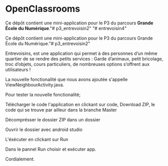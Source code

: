 # OpenClassrooms

Ce dépôt contient une mini-application pour le P3 du parcours **Grande École du Numérique**."# p3_entrevoisin2" 
"# entrevoisin4" 

Ce dépôt contient une mini-application pour le P3 du parcours Grande École du Numérique."# p3_entrevoisin2"

Entrevoisins, est une application qui permet à des personnes d’un même quartier de se rendre des petits services : Garde d’animaux, petit bricolage, troc d’objets, cours particuliers, de nombreuses options s’offrent aux utilisateurs !

La nouvelle fonctionalité que nous avons ajoutée s'appelle ViewNeighbourActivity.java.

Pour tester la nouvelle fonctionalité;

Télécharger le code l'application en clickant sur code, Download ZIP, le code qui se trouve par ailleur dans la branche Master

Décomprésser le dossier ZIP dans un dossier

Ouvrir le dossier avec android studio

L'éxécuter en clickant sur Run

Dans le pannel Run choisir et exécuter app.

Cordialement.
